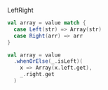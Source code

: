 LeftRight

```scala
val array = value match {
  case Left(str) => Array(str)
  case Right(arr) => arr
}
```


```scala
val array = value
  .whenOrElse(_.isLeft)(
    x => Array(x.left.get),
    _.right.get
  )
```

